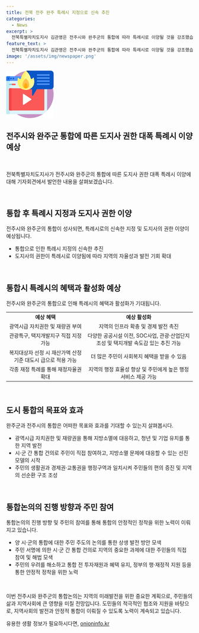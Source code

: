 ```yaml
---
title: 전북 전주 완주 특례시 지정으로 신속 추진
categories:
  - News
excerpt: >
  전북특별자치도지사 김관영은 전주시와 완주군의 통합에 따라 특례시로 이양될 것을 강조했습니다. 이에 따라 자치권한과 재량권이 대폭 확대되며, 행정 효율성과 주민에 대한 행정서비스 개선이 기대된다고 밝혔습니다. 또한 불편 해소와 경제 발전을 위한 인프라 확충에도 기여할 것으로 전망되며, 주민 참여를 통한 통합논의의 중요성을 강조했습니다. 함께 장점을 결합하여 지역의 성장과 일자리 창출, 생활 편의 향상을 위한 계획을 제안했습니다.
feature_text: >
  전북특별자치도지사 김관영은 전주시와 완주군의 통합에 따라 특례시로 이양될 것을 강조했습니다. 이에 따라 자치권한과 재량권이 대폭 확대되며, 행정 효율성과 주민에 대한 행정서비스 개선이 기대된다고 밝혔습니다. 또한 불편 해소와 경제 발전을 위한 인프라 확충에도 기여할 것으로 전망되며, 주민 참여를 통한 통합논의의 중요성을 강조했습니다. 함께 장점을 결합하여 지역의 성장과 일자리 창출, 생활 편의 향상을 위한 계획을 제안했습니다.
image: '/assets/img/newspaper.png'
---
```


<p><img src="/assets/img/news.png" alt="rentncar 속보" /></p>

<h2 data-ke-size="size26">전주시와 완주군 통합에 따른 도지사 권한 대폭 특례시 이양 예상</h2>

<p data-ke-size="size16">&nbsp;</p>

<p>전북특별자치도지사가 전주시와 완주군의 통합에 따른 도지사 권한 대폭 특례시 이양에 대해 기자회견에서 발언한 내용을 살펴보겠습니다.</p>

<p data-ke-size="size16">&nbsp;</p>

<h2 data-ke-size="size24">통합 후 특례시 지정과 도지사 권한 이양</h2>

<p data-ke-size="size16">전주시와 완주군의 통합이 성사되면, 특례시로의 신속한 지정 및 도지사의 권한 이양이 예상됩니다.</p>

<ul>
  <li>통합으로 인한 특례시 지정의 신속한 추진</li>
  <li>도지사의 권한이 특례시로 이양됨에 따라 지역의 자율성과 발전 기회 확대</li>
</ul>

<p data-ke-size="size16">&nbsp;</p>

<h2 data-ke-size="size24">통합시 특례시의 혜택과 활성화 예상</h2>

<p data-ke-size="size16">전주시와 완주군의 통합으로 인해 특례시의 혜택과 활성화가 기대됩니다.</p>

<table>
  <tr>
    <td style="text-align: center; height: 17px;"><b>예상 혜택</b></td>
    <td style="text-align: center; height: 17px;"><b>예상 활성화</b></td>
  </tr>
  <tr>
    <td style="text-align: center; height: 17px;">광역시급 자치권한 및 재량권 부여</td>
    <td style="text-align: center; height: 17px;">지역의 인프라 확충 및 경제 발전 촉진</td>
  </tr>
  <tr>
    <td style="text-align: center; height: 17px;">관광특구, 택지개발지구 직접 지정 가능</td>
    <td style="text-align: center; height: 17px;">다양한 공공시설 이전, SOC사업, 관광·산업단지 조성 및 택지개발 속도감 있는 추진 가능</td>
  </tr>
  <tr>
    <td style="text-align: center; height: 17px;">복지대상자 선정 시 재산가액 산정기준 대도시 급으로 적용 가능</td>
    <td style="text-align: center; height: 17px;">더 많은 주민이 사회복지 혜택을 받을 수 있음</td>
  </tr>
  <tr>
    <td style="text-align: center; height: 17px;">각종 재정 특례를 통해 재정자율권 확대</td>
    <td style="text-align: center; height: 17px;">지역의 행정 효율성 향상 및 주민에게 높은 행정서비스 제공 가능</td>
  </tr>
</table>

<p data-ke-size="size16">&nbsp;</p>

<h2 data-ke-size="size24">도시 통합의 목표와 효과</h2>

<p data-ke-size="size16">완주군과 전주시의 통합은 어떠한 목표와 효과를 기대할 수 있는지 살펴봅시다.</p>

<ul>
  <li>광역시급 자치권한 및 재량권을 통해 지방소멸에 대응하고, 청년 및 기업 유치를 통한 지역 발전</li>
  <li>시·군 간 통합 건의로 주민이 직접 참여하고, 지방소멸 문제에 대응할 수 있는 선진 모델의 시작</li>
  <li>주민의 생활권과 경제권·교통권을 행정구역과 일치시켜 주민들의 편의 증진 및 지역의 선순환 구조 조성</li>
</ul>

<p data-ke-size="size16">&nbsp;</p>

<h2 data-ke-size="size24">통합논의의 진행 방향과 주민 참여</h2>

<p data-ke-size="size16">통합논의의 진행 방향 및 주민의 참여를 통해 통합의 안정적인 정착을 위한 노력이 이뤄지고 있습니다.</p>

<ul>
  <li>양 시·군의 통합에 대한 주민 주도의 논의를 통한 상생 발전 방안 모색</li>
  <li>주민 서명에 의한 시·군 간 통합 건의로 지역의 중요한 과제에 대한 주민들의 직접 참여 및 해법 모색</li>
  <li>주민의 우려를 해소하고 통합 전 투자재원과 혜택 유지, 정부의 행·재정적 지원 등을 통한 안정적 정착을 위한 노력</li>
</ul>

<p data-ke-size="size16">&nbsp;</p>

<p>이번 전주시와 완주군의 통합논의는 지역의 미래발전을 위한 중요한 계획으로, 주민들의 삶과 지역사회에 큰 영향을 미칠 전망입니다. 도민들의 적극적인 협조와 지원을 바탕으로, 지역사회의 발전과 안정적 통합이 이뤄질 수 있도록 노력이 계속되고 있습니다.</p>
유용한 생활 정보가 필요하시다면, <a href="https://onioninfo.kr" rel="dofollow">onioninfo.kr</a>


